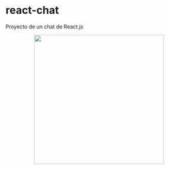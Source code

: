 # react-chat
Proyecto de un chat de React.js
<p align="center"> <img src="http://yampi.cat/images/sysadmin/smartiot.png" width="350"/>
